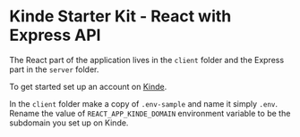# Kinde Starter Kit - React with Express API

The React part of the application lives in the `client` folder and the Express part in the `server` folder.

To get started set up an account on [Kinde](https://app.kinde.com/register).

In the `client` folder make a copy of `.env-sample` and name it simply `.env`. Rename the value of `REACT_APP_KINDE_DOMAIN` environment variable to be the subdomain you set up on Kinde.

